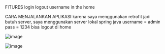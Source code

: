 FITURES
login
logout
username in the home

CARA MENJALANKAN APLIKASI
karena saya menggunakan retrofit jadi butuh server, saya menggunakan server lokal spring java
username = admin
pass = 1234
bisa logout di home

![image](https://github.com/user-attachments/assets/ab15a7a4-a4ac-4add-a229-71699a936edb)

![image](https://github.com/user-attachments/assets/1d2bc3be-3c6b-4652-990c-d7678398761d)

